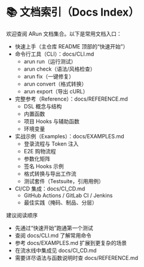 # 📚 文档索引（Docs Index）

欢迎查阅 ARun 文档集合。以下是常用文档入口：

- 快速上手（主仓库 README 顶部的“快速开始”）
- 命令行工具（CLI）：docs/CLI.md
  - arun run（运行测试）
  - arun check（语法/风格检查）
  - arun fix（一键修复）
  - arun convert（格式转换）
  - arun export（导出 cURL）
- 完整参考（Reference）：docs/REFERENCE.md
  - DSL 概念与结构
  - 内置函数
  - 项目 Hooks 与辅助函数
  - 环境变量
- 实战示例（Examples）：docs/EXAMPLES.md
  - 登录流程与 Token 注入
  - E2E 购物流程
  - 参数化矩阵
  - 签名 Hooks 示例
  - 格式转换与导出工作流
  - 测试套件（Testsuite，引用用例）
- CI/CD 集成：docs/CI_CD.md
  - GitHub Actions / GitLab CI / Jenkins
  - 最佳实践（掩码、制品、分层）

建议阅读顺序
- 先通过“快速开始”跑通第一个测试
- 查阅 docs/CLI.md 了解常用命令
- 参考 docs/EXAMPLES.md 扩展到更复杂的场景
- 在流水线中集成见 docs/CI_CD.md
- 需要详尽语法与函数说明时查 docs/REFERENCE.md
